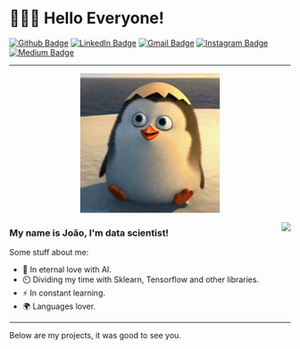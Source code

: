 # 👨🏽‍💻 Hello Everyone! 


[![Github Badge](https://img.shields.io/badge/-lejoaoconte-inactive?style=flat-square&logo=Github&logoColor=white&link=https://github.com/lejoaoconte/)](https://github.com/lejoaoconte/)
[![LinkedIn Badge](https://img.shields.io/badge/-lejoaoconte-blue?style=flat-square&logo=Linkedin&logoColor=white&link=https://www.linkedin.com/in/lejoaoconte/)](https://www.linkedin.com/in/lejoaoconte/)
[![Gmail Badge](https://img.shields.io/badge/-lejoaoconte@gmail.com-c14438?style=flat-square&logo=Gmail&logoColor=white&link=mailto:lejoaoconte@gmail.com)](mailto:lejoaoconte@gmail.com)
[![Instagram Badge](https://img.shields.io/badge/-@lejoaoconte-blueviolet?style=flat-square&logo=Instagram&logoColor=white&link=https://instagram.com/lejoaoconte)](https://instagram.com/lejoaoconte)
[![Medium Badge](https://img.shields.io/badge/-@lejoaoconte-black?style=flat-square&labelColor=000000&logo=Medium&link=https://medium.com/@lejoaoconte/)](https://medium.com/@lejoaoconte/)

---

<p align=center>
  <img src="https://raw.githubusercontent.com/lejoaoconte/lejoaoconte/master/imgs/hello.gif" width="250px" />
</p>

<img align='right' src="https://github-readme-stats.vercel.app/api?username=lejoaoconte&show_icons=true">

### My name is João, I'm data scientist!
Some stuff about me:

* 💜 In eternal love with AI.
* ⏲️ Dividing my time with Sklearn, Tensorflow and other libraries.
* ⚡ In constant learning.
* 🌍 Languages lover.

--- 

Below are my projects, it was good to see you.
